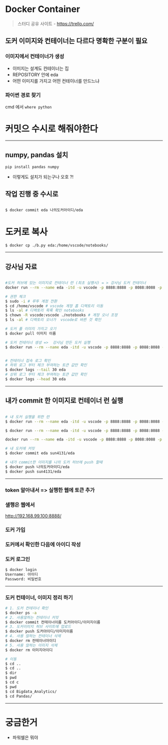 # Docker Container

> 스터디 공유 사이트  - https://trello.com/

## 도커 이미지와 컨테이너는 다르다 명확한 구분이 필요 
### 이미지에서 컨테이너가 생성 
- 이미지는 설계도 컨테이너는 집 
- REPOSITORY 안에 eda
- 어떤 이미지를 가지고 어떤 컨테이너를 만드느냐  

###  파이썬 경로 찾기 
cmd 에서 
```where python```

# 커밋으 수시로 해줘야한다 


---

## numpy, pandas 설치
```pip install pandas numpy```
- 이렇게도 설치가 되는구나 오호 ?!


## 작업 진행 중 수시로
```bash

$ docker commit eda 나의도커아이디/eda

```
# 도커로 복사 
```
$ docker cp ./b.py eda:/home/vscode/notebooks/
```

---
## 강사님 자료 

```bash

#도커 허브에 있는 이미지로 컨테이너 런 (최초 실행시) = > 강사님 도커 컨테이너 
docker run --rm --name eda -itd -u vscode -p 8888:8888 -p 8088:8088 -p 6006-6015:6006-6015 -e JUPYTER_RUN=yes -v /C/Users/admin/Documents/eda:/home/vscode/notebooks/eda mrsono0/base_project:eda

# 권한 체크 
$ sudo -i # 루투 계정 전환
$ cd /home/vscode # vscode 계정 홈 디렉토리 이동
$ ls -al # 디렉토리 목록 확인 notebooks
$ chown -R vscode:vscode ./notebooks # 계정 오너 조정
$ ls -al # 디렉토리 오너가  vscode로 바뀐 것 확인

# 도커 풀 이미지 가지고 오기 
$ docker pull 이미지 이름 

# 도커 컨테이너 생성 =>  강사님 만든 도커 실행 
$ docker run --rm --name eda -itd -u vscode -p 8888:8888 -p 8088:8088 -p 6006-6015:6006-6015 -e JUPYTER_RUN=yes -v /C/Bigdata_Analytics/Pandas/eda:/home/vscode/notebooks/eda mrsono0/base_project:eda


# 컨테이너 접속 로그 확인 
# 하위 로그 부터 체크 부여하는 토큰 값만 확인
$ docker logs --tail 30 eda
# 상위 로그 부터 체크 부여하는 토큰 값만 확인
$ docker logs --head 30 eda

```

---

## 내가 commit 한 이미지로 컨테이너 런 실행
```bash

# 내 도커 실행을 위한 런
$ docker run --rm --name eda -itd -u vscode -p 8888:8888 -p 8088:8088 -p 6006-6015:6006-6015 -e JUPYTER_RUN=yes -v /C/Bigdata_Analytics/Pandas/eda:/home/vscode/notebooks/eda sun4131/eda

$ docker run --rm --name eda -itd -u vscode -p 8888:8888 -p 8088:8088 -p 6006-6015:6006-6015 -e JUPYTER_RUN=yes 계정id/이미지 이름 

docker run --rm --name eda -itd -u vscode -p 8888:8888 -p 8088:8088 -p 6006-6015:6006-6015 -e JUPYTER_RUN=yes sun4131/eda

# 내 도커에 커밋
$ docker commit eda sun4131/eda

# 내가 commit한 이미지를 나의 도커 허브에 push 할때
$ docker push 나의도커아이디/eda
$ docker push sun4131/eda

```


---
### token 알아내서 => 실행한 웹에 토큰 추가 
### 샐행은 웹에서 
http://192.168.99.100:8888/


### 도커 가입 
### 도커에서 확인한 다음에 아이디 작성 

### 도커 로그인 
```bash
$ docker login
Username: 아이디 
Password: 비밀번호
```

---
### 도커 컨테이너, 이미지 정리 하기
```bash
# 1. 도커 컨테이너 확인
$ docker ps -a
# 2. 사용않하는 컨테이너 커밋
$ docker commit 컨테이너이름 도커아이디/이미지이름
# 3. 도커이미지 허브 사이트에 업로드
$ docker push 도커아이디/이미지이름
# 4. 사용 않하는 컨테이너 삭제
$ docker rm 컨테이너아이디
# 5. 사용 않하는 이미지 삭제
$ docker rm 이미지아이디

```


```bash
# 이동
$ cd ..
$ cd ..
$ dir 
$ pwd
$ cd c 
$ pwd
$ cd Bigdata_Analytics/
$ cd Pandas/
```
---




# 궁금한거 
- 파워쉘은 뭐야 